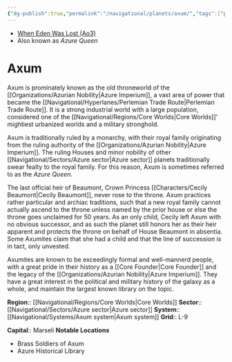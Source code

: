 ```yaml
---
{"dg-publish":true,"permalink":"/navigational/planets/axum/","tags":["planet","core","azure","perlemian","map"],"noteIcon":"saber1"}
---
```


- [When Eden Was Lost (Ao3)](https://archiveofourown.org/works/19334440/chapters/45992584)
- Also known as *Azure Queen*
# Axum

Axum is prominately known as the old throneworld of the [[Organizations/Azurian Nobility\|Azure Imperium]], a vast area of power that became the [[Navigational/Hyperlanes/Perlemian Trade Route\|Perlemian Trade Route]]. It is a strong industrial world with a large population, considered one of the [[Navigational/Regions/Core Worlds\|Core Worlds]]' mightiest urbanized worlds and a military stronghold. 

Axum is traditionally ruled by a monarchy, with their royal family originating from the ruling authority of the [[Organizations/Azurian Nobility\|Azure Imperium]]. The ruling Houses and minor nobility of other [[Navigational/Sectors/Azure sector\|Azure sector]] planets traditionally swear fealty to the royal family. For this reason, Axum is sometimes referred to as the *Azure Queen*. 

The last official heir of Beaumont, Crown Princess [[Characters/Cecily Beaumont\|Cecily Beaumont]], never rose to the throne. Axum practices rather particular and archiac traditions, such that a new royal family cannot actually ascend to the throne unless named by the prior house or else the throne goes unclaimed for 50 years. As an only child, Cecily left Axum with no obvious successor, and as such the planet still honors her as their heir apparent and protects the throne on behalf of House Beaumont in absentia. Some Axumites claim that she had a child and that the line of succession is in tact, only unvested. 

Axumites are known to be exceedingly formal and well-mannerd people, with a great pride in their history as a [[Core Founder\|Core Founder]] and the legacy of the [[Organizations/Azurian Nobility\|Azure Imperium]]. They have a great interest in the political and military history of the galaxy as a whole, and maintain the largest known library on the topic. 

**Region**::  [[Navigational/Regions/Core Worlds\|Core Worlds]]
**Sector**::  [[Navigational/Sectors/Azure sector\|Azure sector]]
**System**::  [[Navigational/Systems/Axum system\|Axum system]]
**Grid**::  L-9

**Capital**::  Marseli
**Notable Locations**
- Brass Soldiers of Axum
- Azure Historical Library